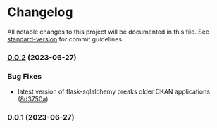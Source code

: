 # Changelog

All notable changes to this project will be documented in this file. See [standard-version](https://github.com/conventional-changelog/standard-version) for commit guidelines.

### [0.0.2](https://github.com/ckan/ckanext-fdt-sqlalchemy/compare/v0.0.1...v0.0.2) (2023-06-27)


### Bug Fixes

* latest version of flask-sqlalchemy breaks older CKAN applications ([8d3750a](https://github.com/ckan/ckanext-fdt-sqlalchemy/commit/8d3750af0346e62b2d0fafaa3ac71325f352c5b9))

### 0.0.1 (2023-06-27)
